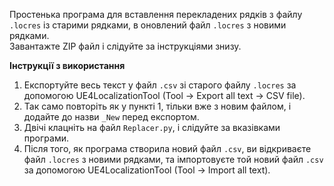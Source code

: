 Простенька програма для вставлення перекладених рядків з файлу `.locres` із старими рядками, в оновлений файл `.locres` з новими рядками.
<br>Завантажте ZIP файл і слідуйте за інструкціями знизу. 

<b>Інструкції з використання</b>
1. Експортуйте весь текст у файл `.csv` зі старого файлу `.locres` за допомогою UE4LocalizationTool (Tool -> Export all text -> CSV file).
2. Так само повторіть як у пункті 1, тільки вже з новим файлом, і додайте до назви `_New` перед експортом.
3. Двічі клацніть на файл `Replacer.py`, і слідуйте за вказівками програми.
4. Після того, як програма створила новий файл `.csv`, ви відкриваєте файл `.locres` з новими рядками, та імпортовуєте той новий файл `.csv` за допомогою UE4LocalizationTool (Tool -> Import all text).
